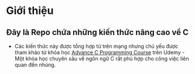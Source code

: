 # Giới thiệu 
## Đây là Repo chứa những kiến thức nâng cao về C 
- Các kiến thức này được tổng hợp từ trên mạng nhưng chủ yếu được tham khảo từ khóa học [Advance C Programming Course](https://www.udemy.com/course/advanced-c-programming-course/) trên Udemy - Một khóa học chuyên sâu về ngôn ngữ C rất phù hợp cho công việc liên quan đến nhúng.

